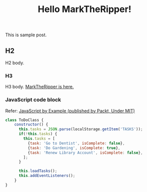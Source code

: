 ﻿---
title: Hello MarkTheRipper!
tags: foo,bar
---

This is sample post.

## H2

H2 body.

### H3

H3 body. [MarkTheRipper is here.](https://github.com/kekyo/MarkTheRipper)

### JavaScript code block

Refer: [JavaScript by Example (published by Packt, Under MIT)](https://github.com/PacktPublishing/JavaScript-by-Example/blob/master/Chapter01/CompletedCode/src/scripts.js)

```javascript
class ToDoClass {
    constructor() {
      this.tasks = JSON.parse(localStorage.getItem('TASKS'));
      if(!this.tasks) {
        this.tasks = [
          {task: 'Go to Dentist', isComplete: false},
          {task: 'Do Gardening', isComplete: true},
          {task: 'Renew Library Account', isComplete: false},
        ];
      }

      this.loadTasks();
      this.addEventListeners();
    }
}
```
